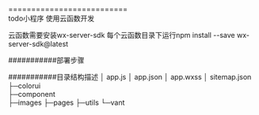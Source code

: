 ==========================    
todo小程序
使用云函数开发

云函数需要安装wx-server-sdk
每个云函数目录下运行npm install --save wx-server-sdk@latest

###########部署步骤

###########目录结构描述
│  app.js
│  app.json
│  app.wxss
│  sitemap.json
├─colorui     
├─component        
├─images 
├─pages
├─utils
└─vant


